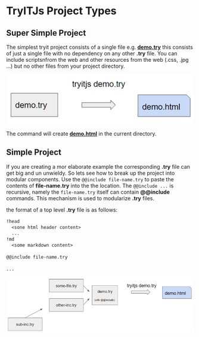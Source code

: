 # TryITJs Project Types

## Super Simple Project

The simplest tryit project consists of a single file e.g.  [__demo.try__](demo/demo.try) this consists of just a single file with no dependency on any other __.try__ file. You can include scriptsnfrom the web and other resources from the web (.css, .jpg ...) but no other files from your project directory.

![](../images/tryit-demo.png)

The command will create [__demo.html__](demo/demo.html) in the current directory.

## Simple Project

If you are creating a mor elaborate example the corresponding __.try__ file can get big and un unwieldy. So lets see how to break up the project into modular components. Use the ```@@include file-name.try``` to paste the contents of __file-name.try__ into the the location. The ```@@include ...``` is recursive, namely the ```file-name.try``` itself can contain __@@include__ commands. This mechanism is used to modularize __.try__ files.

the format of a top level __.try__ file is as follows:

```
!head
  <sone html header content>
  ...
!md
  <some markdown content>
  
@@include file-name.try

...
```
 ![](../images/tryit-demo-with-include.png) 
